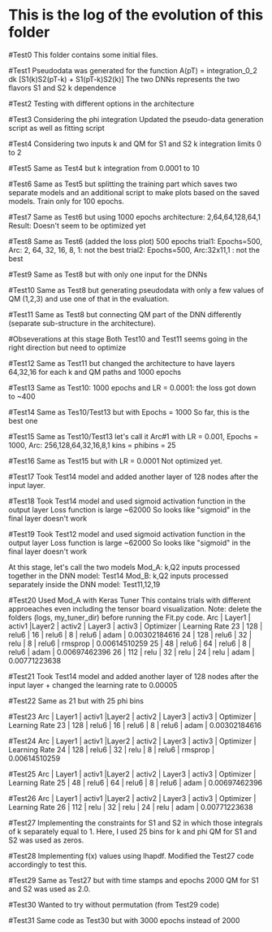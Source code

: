 # This is the log of the evolution of this folder

#Test0
This folder contains some initial files.

#Test1
Pseudodata was generated for the function A(pT) = integration_0_2 dk [S1(k)S2(pT-k) + S1(pT-k)S2(k)]
The two DNNs represents the two flavors S1 and S2 k dependence

#Test2
Testing with different options in the architecture

#Test3 
Considering the phi integration
Updated the pseudo-data generation script as well as fitting script

#Test4
Considering two inputs k and QM for S1 and S2
k integration limits 0 to 2

#Test5
Same as Test4 but k integration from 0.0001 to 10

#Test6
Same as Test5 but splitting the training part which saves two separate models and an additional script to make plots based on the saved models. Train only for 100 epochs.

#Test7
Same as Test6 but using 1000 epochs
architecture: 2,64,64,128,64,1
Result: Doesn't seem to be optimized yet

#Test8
Same as Test6 (added the loss plot)
500 epochs
trial1: Epochs=500,  Arc: 2, 64, 32, 16, 8, 1: not the best
trial2: Epochs=500, Arc:32x11,1 : not the best

#Test9
Same as Test8 but with only one input for the DNNs

#Test10
Same as Test8 but generating pseudodata with only a few values of QM (1,2,3) and use one of that in the evaluation.

#Test11
Same as Test8 but connecting QM part of the DNN differently (separate sub-structure in the architecture).


#Obseverations at this stage
Both Test10 and Test11 seems going in the right direction but need to optimize

#Test12
Same as Test11 but changed the architecture to have layers 64,32,16 for each k and QM paths and 1000 epochs

#Test13
Same as Test10: 1000 epochs and LR = 0.0001: the loss got down to ~400

#Test14
Same as Tes10/Test13 but with Epochs = 1000
So far, this is the best one

#Test15
Same as Test10/Test13 let's call it Arc#1 with
LR = 0.001, Epochs = 1000, Arc: 256,128,64,32,16,8,1
kins = phibins = 25

#Test16
Same as Test15 but with LR = 0.0001
Not optimized yet.

#Test17
Took Test14 model and added another layer of 128 nodes after the input layer.

#Test18
Took Test14 model and used sigmoid activation function in the output layer
Loss function is large ~62000
So looks like "sigmoid" in the final layer doesn't work

#Test19
Took Test12 model and used sigmoid activation function in the output layer
Loss function is large ~62000
So looks like "sigmoid" in the final layer doesn't work

At this stage, let's call the two models
Mod_A: k,Q2 inputs processed together in the DNN model: Test14
Mod_B: k,Q2 inputs processed separately inside the DNN model: Test11,12,19

#Test20
Used Mod_A with Keras Tuner
This contains trials with different approeaches even including the tensor board visualization. Note: delete the folders (logs, my_tuner_dir) before running the Fit.py code. 
Arc | Layer1 | activ1 |Layer2 | activ2 | Layer3 | activ3  | Optimizer | Learning Rate
23  | 128    | relu6  | 16    |  relu6 |  8     | relu6   | adam      | 0.00302184616
24  | 128    | relu6  | 32    |  relu  |  8     | relu6   | rmsprop   | 0.00614510259
25  | 48     | relu6  | 64    |  relu6 |  8     | relu6   | adam      | 0.00697462396
26  | 112    | relu   | 32    |  relu  | 24     | relu    | adam      | 0.00771223638



#Test21
Took Test14 model and added another layer of 128 nodes after the input layer + changed the learning rate to 0.00005

#Test22
Same as 21 but with 25 phi bins

#Test23
Arc | Layer1 | activ1 |Layer2 | activ2 | Layer3 | activ3  | Optimizer | Learning Rate
23  | 128    | relu6  | 16    |  relu6 |  8     | relu6   | adam      | 0.00302184616


#Test24
Arc | Layer1 | activ1 |Layer2 | activ2 | Layer3 | activ3  | Optimizer | Learning Rate
24  | 128    | relu6  | 32    |  relu  |  8     | relu6   | rmsprop   | 0.00614510259

#Test25
Arc | Layer1 | activ1 |Layer2 | activ2 | Layer3 | activ3  | Optimizer | Learning Rate
25  | 48     | relu6  | 64    |  relu6 |  8     | relu6   | adam      | 0.00697462396

#Test26
Arc | Layer1 | activ1 |Layer2 | activ2 | Layer3 | activ3  | Optimizer | Learning Rate
26  | 112    | relu   | 32    |  relu  | 24     | relu    | adam      | 0.00771223638

#Test27
Implementing the constraints for S1 and S2 in which those integrals of k separately equal to 1. Here, I used 25 bins for k and phi
QM for S1 and S2 was used as zeros.

#Test28
Implementing f(x) values using lhapdf. Modified the Test27 code accordingly to test this.


#Test29
Same as Test27 but with time stamps and epochs 2000
QM for S1 and S2 was used as 2.0.

#Test30
Wanted to try without permutation (from Test29 code)

#Test31
Same code as Test30 but with 3000 epochs instead of 2000








